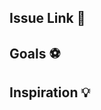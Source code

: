 ## Issue Link :link:
<!-- ⚠️ If an issue doesn't exist, remove this section. -->
<!-- Include the issue number. -->
<!-- 
	If the pull request intend to close the issue, use `Closes` keyword before the issue number.
	Example: `Closes #42.`
-->

## Goals :soccer:
<!-- List the high-level objectives of this pull request. -->
<!-- Include any relevant context. -->

## Inspiration :bulb:
<!-- ⚠️ If you did relate the pull request to an issue, remove this section. -->
<!-- List all the resources you used. Give credits to authors. -->
<!-- If you did not get inspired by others, remove this section. -->